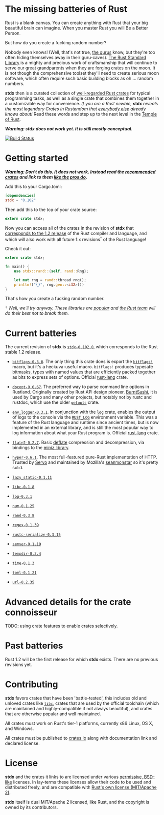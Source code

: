 # The missing batteries of Rust

Rust is a blank canvas. You can create anything with Rust that your
big beautiful brain can imagine. When you master Rust you will Be a
Better Person.

But how do you create a fucking random number?

Nobody even knows! (Well, that's not true, [the
gurus](https://github.com/ctjhoa/rust-learning#people) know, but
they're too often hiding themselves away in their guru-caves). [The
Rust Standard Library](http://doc.rust-lang.org/std/) is a mighty and
precious work of craftsmanship that will continue to serve our great
grandparents when they are forging crates on the moon. It is not
though the comprehensive toolset they'll need to create serious moon
software, which often require such basic building blocks as oh
... random numbers.

**stdx** then is a curated collection of [well-regarded Rust
crates][stdx-current] for typical programming tasks, as well as a
single crate that combines them together in a customizable way for
convenience. *If you are a Rust newbie,* **stdx** *reveals the most
legendary Crates in Rustendom that [everybody
else](http://rustaceans.org/) already knows about!* Read these words
and step up to the next level in the [Temple of
Rust](http://brson.github.io/temple-of-rust).

***Warning: stdx does not work yet. It is still mostly conceptual.***

[![Build Status](https://travis-ci.org/brson/stdx.svg?branch=master)](https://travis-ci.org/rust-lang/brson/stdx)

# Getting started

***Warning: Don't do this. It does not work. Instead read the [recommended crates][stdx-current] and link to them [like the pros do](http://doc.crates.io/crates-io.html#using-crates.io-based-crates).***

Add this to your Cargo.toml:

```toml
[dependencies]
stdx = "0.102"
```

Then add this to the top of your crate source:

```rust
extern crate stdx;
```

Now you can access all of the crates in the revision of **stdx** that
[corresponds to the 1.2 release][stdx-102] of the Rust compiler and
language, and which will also work with all future 1.x revisions<sup>†</sup> of
the Rust language!

Check it out:

```rust
extern crate stdx;

fn main() {
    use stdx::rand::{self, rand::Rng};

    let mut rng = rand::thread_rng();
    println!("{}", rng.gen::<i32>())
}
```

That's how you create a fucking random number.

† *Well, we'll try anyway. These libraries are
[popular](https://crates.io/crates?sort=downloads) and [the Rust
team](http://www.rust-lang.org/team.html) will do their best not to
break them.*

# Current batteries
[stdx-current]: #current-batteries
[stdx-102]: #current-batteries

The current revision of **stdx** is [`stdx-0.102.0`](https://crates.io/crates/stdx/0.102.0), which corresponds to
the Rust stable 1.2 release.

* [`bitflags-0.3.0`](https://crates.io/crates/bitflags/0.3.0). The
  only thing this crate does is export the
  [`bitflags!`](http://doc.rust-lang.org/bitflags/bitflags/macro.bitflags!.html#example)
  macro, but it's a heckuva-useful macro. `bitflags!` produces
  typesafe bitmasks, types with named values that are efficiently
  packed together as bits to express sets of options. Official
  [rust-lang] crate.

* [`docopt-0.6.67`](https://crates.io/crates/docopt/0.6.67). The
  preferred way to parse command line options in Rustland. Originally
  created by Rust API design pioneer,
  [BurntSushi](http://github.com/burntsushi), it is used by Cargo and
  many other projects, but notably not by rustc and rustdoc, which use
  the older [`getopts`](https://crates.io/crates/getopts) crate.

* [`env_logger-0.3.1`](https://crates.io/crates/env_logger/0.3.1). In
  conjunction with the [`log`](https://crates.io/crates/log) crate,
  enables the output of logs to the console via the
  [`RUST_LOG`](http://doc.rust-lang.org/log/env_logger/index.html#enabling-logging)
  environment variable. This was a feature of the Rust language and
  runtime since ancient times, but is now implemented in an external
  library, and is still the most popular way to log information about
  what your Rust program is. Official [rust-lang] crate.

* [`flate2-0.2.7`](https://crates.io/crates/flate2/0.2.7). Basic
  [deflate](https://en.wikipedia.org/wiki/DEFLATE) compression and
  decompression, via bindings to the [miniz
  library](https://code.google.com/p/miniz/).

* [`hyper-0.6.1`](https://crates.io/crates/hyper/0.6.1). The most
  full-featured pure-Rust implementation of HTTP. Trusted by
  [Servo](https://github.com/servo/servo) and maintained by Mozilla's
  [seanmonstar](https://github.com/seanmonstar) so it's pretty solid.

* [`lazy_static-0.1.11`](https://crates.io/crates/lazy_static/0.1.11)

* [`libc-0.1.8`](https://crates.io/crates/libc/0.1.8)

* [`log-0.3.1`](https://crates.io/crates/log/0.3.1)

* [`num-0.1.25`](https://crates.io/crates/num/0.1.25)

* [`rand-0.3.8`](https://crates.io/crates/rand/0.3.8)

* [`regex-0.1.39`](https://crates.io/crates/regex/0.1.39)

* [`rustc-serialize-0.3.15`](https://crates.io/crates/rustc-serialize/0.3.15)

* [`semver-0.1.19`](https://crates.io/crates/semver/0.1.19)

* [`tempdir-0.3.4`](https://crates.io/crates/tempdir/0.3.4)

* [`time-0.1.3`](https://crates.io/crates/time/0.1.3)

* [`toml-0.1.21`](https://crates.io/crates/toml/0.1.21)

* [`url-0.2.35`](https://crates.io/crates/url/0.2.35)

[rust-lang]: http://github.com/rust-lang

# Advanced details for the crate connoisseur

TODO: using crate features to enable crates selectively.

# Past batteries

Rust 1.2 will be the first release for which **stdx** exists. There are no
previous revisions yet.

# Contributing

**stdx** favors crates that have been 'battle-tested', this includes old
and unloved crates like [`libc`], crates that are used by the official
toolchain (which are maintained and highly-compatible if not always
beautiful), and crates that are otherwise popular and well maintained.

[`libc`]: https://github.com/rust-lang/libc

All crates must work on Rust's tier-1 platforms, currently x86 Linux,
OS X, and Windows.

All crates must be published to [crates.io](https://crates.io) along with documentation
link and declared license.

# License

**stdx** and the crates it links to are licensed under various
[permissive, BSD-like][perm] licenses. In lay-terms these licenses
allow their code to be used and distributed freely, and are compatible
with [Rust's own license (MIT/Apache 2)][rustlice].

**stdx** itself is dual MIT/Apache 2 licensed, like Rust, and the
copyright is owned by its contributors.

[perm]: https://en.wikipedia.org/wiki/Permissive_free_software_licence
[rustlice]: https://github.com/rust-lang/rust/blob/master/COPYRIGHT

